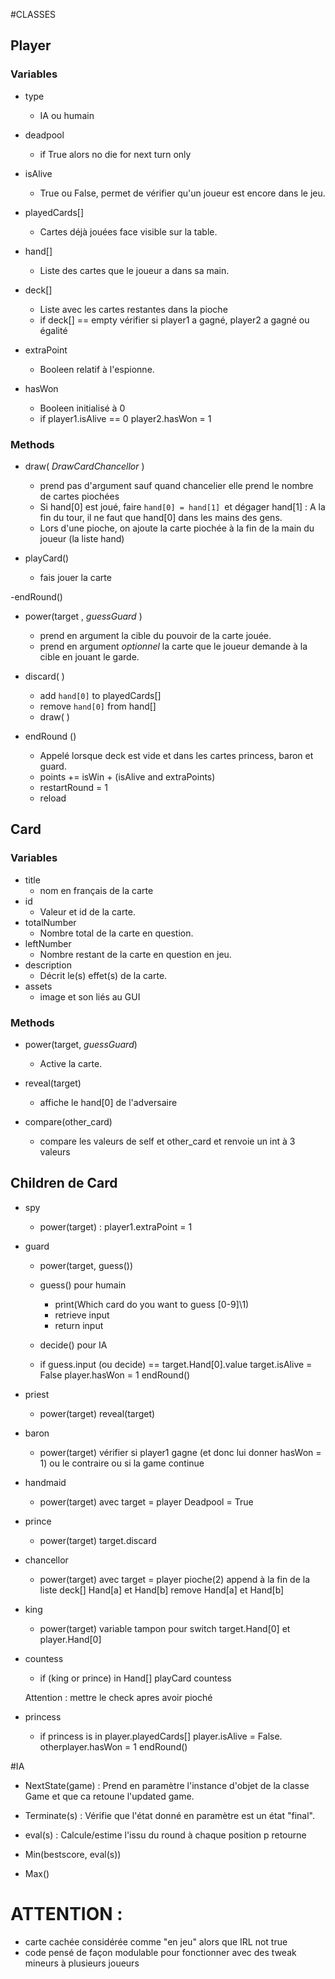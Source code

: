 #CLASSES

## Player

### Variables
- type
    + IA ou humain
    
- deadpool
    + if True alors no die for next turn only
    
- isAlive
    + True ou False, permet de vérifier qu'un joueur est encore dans le jeu.
    
- playedCards[]
    + Cartes déjà jouées face visible sur la table.
    
- hand[]
    + Liste des cartes que le joueur a dans sa main.
    
- deck[]
    + Liste avec les cartes restantes dans la pioche
    + if deck[] == empty
        vérifier si player1 a gagné, player2 a gagné ou égalité
    
- extraPoint
    + Booleen relatif à l'espionne.

- hasWon
    + Booleen initialisé à 0
    + if player1.isAlive == 0
        player2.hasWon = 1

### Methods

- draw( _DrawCardChancellor_ )
    + prend pas d'argument sauf quand chancelier elle prend le nombre de cartes piochées
    + Si hand[0] est joué, faire `hand[0] = hand[1] `et dégager hand[1] : A la fin du tour, il ne faut que hand[0] dans les mains des gens.
    + Lors d'une pioche, on ajoute la carte piochée à la fin de la main du joueur (la liste hand)

- playCard()
    + fais jouer la carte
    
-endRound()

- power(target , _guessGuard_ )

    + prend en argument la cible du pouvoir de la carte jouée.
    + prend en argument _optionnel_ la carte que le joueur demande à la cible en jouant le garde.  

- discard( )
    + add `hand[0]` to playedCards[]
    + remove `hand[0]` from hand[]
    + draw( )
        
- endRound ()
    + Appelé lorsque deck est vide et dans les cartes princess, baron et guard.
    + points += isWin + (isAlive and extraPoints)
    + restartRound = 1
    + reload
    
## Card

### Variables

- title
    + nom en français de la carte
- id
    + Valeur et id de la carte.
- totalNumber
    + Nombre total de la carte en question.
- leftNumber
    + Nombre restant de la carte en question en jeu.
- description
    + Décrit le(s) effet(s) de la carte.
- assets
    + image et son liés au GUI
    
### Methods

- power(target, _guessGuard_)
    + Active la carte.

- reveal(target)
    + affiche le hand[0] de l'adversaire

- compare(other_card)
    +  compare les valeurs de self et other_card et renvoie un int à 3 valeurs

## Children de Card

- spy 
    + power(target) : player1.extraPoint = 1
    
- guard

    + power(target, guess())
    
    + guess() pour humain
        * print(Which card do you want to guess [0-9]\1)
        * retrieve input
        * return input
        
    + decide() pour IA
    
    + if guess.input (ou decide) == target.Hand[0].value
        target.isAlive = False
        player.hasWon = 1
        endRound()
    
- priest

    + power(target)
        reveal(target)

- baron

    + power(target)
        vérifier si player1 gagne (et donc lui donner hasWon = 1) ou le contraire ou si la game continue
        
- handmaid
    
    + power(target) avec target = player
        Deadpool = True

- prince
    
    + power(target)
        target.discard
        
- chancellor

    + power(target)   avec target = player
        pioche(2)
        append à la fin de la liste deck[] Hand[a] et Hand[b]
        remove Hand[a] et Hand[b]
        
- king

    + power(target)
        variable tampon pour switch target.Hand[0] et player.Hand[0]
        
- countess

    + if (king or prince) in Hand[]
        playCard countess
        
        
    Attention : mettre le check apres avoir pioché

- princess
    + if princess is in player.playedCards[]
        player.isAlive = False.
        otherplayer.hasWon = 1
        endRound()


#IA 

- NextState(game) : Prend en paramètre l'instance d'objet de la classe Game et que ca retoune l'updated game.

- Terminate(s) : Vérifie que l'état donné en paramètre est un état "final".

- eval(s) : Calcule/estime l'issu du round à chaque position p retourne

- Min(bestscore, eval(s))

- Max()
# ATTENTION :
- carte cachée considérée comme "en jeu" alors que IRL not true
- code pensé de façon modulable pour fonctionner avec des tweak mineurs à plusieurs joueurs